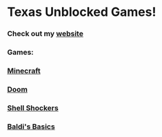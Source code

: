 # Texas Unblocked Games!

### Check out my [website](https://sites.google.com/view/wtex)

### Games:

### [Minecraft](https://4texas4.github.io/minecraft.html)

### [Doom](https://4texas4.github.io/doom.html)

### [Shell Shockers](https://4texas4.github.io/shellshockers.html)

### [Baldi's Basics](https://4texas4.github.io/baldibasics.html)
